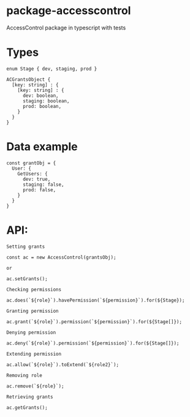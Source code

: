 # package-accesscontrol
AccessControl package in typescript with tests

# Types
  `enum Stage { dev, staging, prod }`

  ```
  ACGrantsObject {
    [key: string] : {
      [key: string] : {
        dev: boolean,
        staging: boolean,
        prod: boolean,
      }
    }
  }
```

# Data example
```
const grantObj = {
  User: {
    GetUsers: {
      dev: true,
      staging: false,
      prod: false,
    }
  }
}
```

# API:
`Setting grants`
```
const ac = new AccessControl(grantsObj);

or

ac.setGrants();
```
`Checking permissions`
```
ac.does(`${role}`).havePermission(`${permission}`).for(${Stage});
```
`Granting permission`
```
ac.grant(`${role}`).permission(`${permission}`).for(${Stage[]});
```
`Denying permission`
```
ac.deny(`${role}`).permission(`${permission}`).for(${Stage[]});
```
`Extending permission`
```
ac.allow(`${role}`).toExtend(`${role2}`);
```
`Removing role`
```
ac.remove(`${role}`);
```
`Retrieving grants`
```
ac.getGrants();
```
